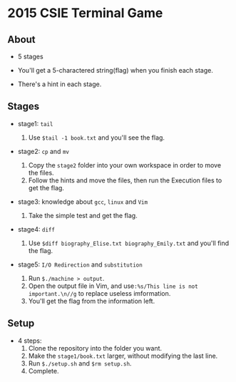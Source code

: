 # 2015 CSIE Terminal Game

## About

* 5 stages

* You'll get a 5-charactered string(flag) when you finish each stage.

* There's a hint in each stage.

## Stages

* stage1: `tail`
	1. Use `$tail -1 book.txt` and you'll see the flag.

* stage2: `cp` and `mv`
	1. Copy the `stage2` folder into your own workspace in order to move the files.
	2. Follow the hints and move the files, then run the Execution files to get the flag.

* stage3: knowledge about `gcc`, `linux` and `Vim`
	1. Take the simple test and get the flag.

* stage4: `diff`
	1. Use `$diff biography_Elise.txt biography_Emily.txt` and you'll find the flag.

* stage5: `I/O Redirection` and `substitution`
	1. Run `$./machine > output`.
	2. Open the output file in Vim, and use`:%s/This line is not important.\n//g` to replace useless imformation.
	3. You'll get the flag from the information left.

## Setup

* 4 steps:
	1. Clone the repository into the folder you want.
	2. Make the `stage1/book.txt` larger, without modifying the last line.
	3. Run `$./setup.sh` and `$rm setup.sh`.
	4. Complete.

